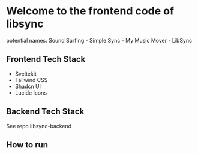 # Welcome to the frontend code of libsync
potential names: Sound Surfing - Simple Sync - My Music Mover - LibSync

## Frontend Tech Stack
- Sveltekit
- Tailwind CSS
- Shadcn UI
- Lucide Icons

## Backend Tech Stack
See repo libsync-backend

## How to run